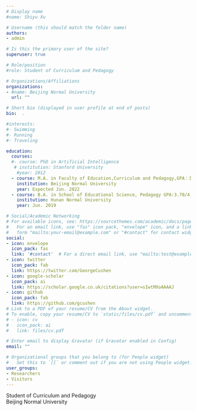 ```yaml
---
# Display name
#name: Shiyu Xu

# Username (this should match the folder name)
authors:
- admin

# Is this the primary user of the site?
superuser: true

# Role/position
#role: Student of Curriculum and Pedagogy 

# Organizations/Affiliations
organizations:
- #name: Beijing Normal University 
  url: ""

# Short bio (displayed in user profile at end of posts)
bio:  .

#interests:
#- Swimming
#- Running
#- Traveling

education:
  courses:
  #- course: PhD in Artificial Intelligence
   # institution: Stanford University
    #year: 2012
  - course: M.A. in Faculty of Education,Curriculum and Pedagogy,GPA：3.71/4.0
    institution: Beijing Normal University 
    year: Expected Jun. 2022
  - course: B.A. in School of Educational Science, Pedagogy GPA:3.70/4.0 (1st/45) 
    institution: Hunan Normal University 
    year: Jun. 2019

# Social/Academic Networking
# For available icons, see: https://sourcethemes.com/academic/docs/page-builder/#icons
#   For an email link, use "fas" icon pack, "envelope" icon, and a link in the
#   form "mailto:your-email@example.com" or "#contact" for contact widget.
social:
- icon: envelope
  icon_pack: fas
  link: '#contact'  # For a direct email link, use "mailto:test@example.org".
- icon: twitter
  icon_pack: fab
  link: https://twitter.com/GeorgeCushen
- icon: google-scholar
  icon_pack: ai
  link: https://scholar.google.co.uk/citations?user=sIwtMXoAAAAJ
- icon: github
  icon_pack: fab
  link: https://github.com/gcushen
# Link to a PDF of your resume/CV from the About widget.
# To enable, copy your resume/CV to `static/files/cv.pdf` and uncomment the lines below.
# - icon: cv
#   icon_pack: ai
#   link: files/cv.pdf

# Enter email to display Gravatar (if Gravatar enabled in Config)
email: ""

# Organizational groups that you belong to (for People widget)
#   Set this to `[]` or comment out if you are not using People widget.
user_groups:
- Researchers
- Visitors
---
```


Student of Curriculum and Pedagogy <br>
Beijing Normal University 